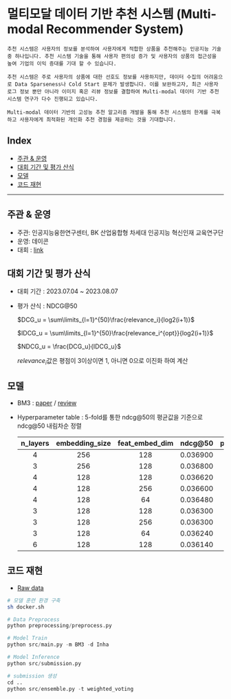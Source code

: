 # 멀티모달 데이터 기반 추천 시스템 (Multi-modal Recommender System)

    추천 시스템은 사용자의 정보를 분석하여 사용자에게 적합한 상품을 추천해주는 인공지능 기술 중 하나입니다. 추천 시스템 기술을 통해 사용자 편의성 증가 및 사용자의 상품의 접근성을 높여 기업의 이익 증대를 기대 할 수 있습니다.

    추천 시스템은 주로 사용자의 상품에 대한 선호도 정보를 사용하지만, 데이터 수집의 어려움으로 Data Sparseness나 Cold Start 문제가 발생합니다. 이를 보완하고자, 최근 사용자 로그 정보 뿐만 아니라 이미지 혹은 리뷰 정보를 결합하여 Multi-modal 데이터 기반 추천 시스템 연구가 다수 진행되고 있습니다.

    Multi-modal 데이터 기반의 고성능 추천 알고리즘 개발을 통해 추천 시스템의 한계를 극복하고 사용자에게 최적화된 개인화 추천 경험을 제공하는 것을 기대합니다.

## Index
* [주관 & 운영](#주관-&-운영)
* [대회 기간 및 평가 산식](#대회-기간-및-평가-산식)
* [모델](#모델)
* [코드 재현](#코드-재현)
***

## 주관 & 운영

- 주관: 인공지능융한연구센터, BK 산업융합형 차세대 인공지능 혁신인재 교육연구단
- 운영: 데이콘
- 대회 : [link](https://dacon.io/competitions/official/236113/overview/description)

## 대회 기간 및 평가 산식
- 대회 기간 : 2023.07.04 ~ 2023.08.07

- 평가 산식 : NDCG@50
    
    $DCG_u = \sum\limits_{l=1}^{50}\frac{relevance_i}{log2(i+1)}$

    $IDCG_u = \sum\limits_{l=1}^{50}\frac{relevance_i^{opt}}{log2(i+1)}$

    $NDCG_u = \frac{DCG_u}{IDCG_u}$

    $relevance_i$값은 평점이 3이상이면 1, 아니면 0으로 이진화 하여 계산


## 모델
- BM3 : [paper](https://arxiv.org/pdf/2207.05969.pdf) / [review]()

- Hyperparameter table : 5-fold를 통한 ndcg@50의 평균값을 기준으로 ndcg@50 내림차순 정렬

    | n_layers | embedding_size | feat_embed_dim | ndcg@50  | precision@50 | recall@50 | map@50   |
    | :---: | :---: | :---: | :---: | :---: | :---: | :---: |
    |        4 |  256           |  128           | 0.036900 |     0.002700 |  0.093460 | 0.019720 |
    |        3 |  256           |  128           | 0.036800 |     0.002680 |  0.092940 | 0.019720 |
    |        4 |  128           |  128           | 0.036620 |     0.002740 |  0.094680 | 0.019100 |
    |        4 |  128           |  256           | 0.036600 |     0.002760 |  0.095020 | 0.019020 |
    |        4 |  128           |  64            | 0.036480 |     0.002740 |  0.094560 | 0.018980 |
    |        3 |  128           |  128           | 0.036300 |     0.002700 |  0.093700 | 0.018980 |
    |        3 |  128           |  256           | 0.036300 |     0.002700 |  0.093660 | 0.019000 |
    |        3 |  128           |  64            | 0.036240 |     0.002700 |  0.093280 | 0.019020 |
    |        6 |  128           |  128           | 0.036140 |     0.002740 |  0.094720 | 0.018580 |


## 코드 재현

- [Raw data](data)

~~~ sh
# 모델 훈련 환경 구축
sh docker.sh
~~~

~~~python
# Data Preprocess
python preprocessing/preprocess.py

# Model Train
python src/main.py -m BM3 -d Inha

# Model Inference
python src/submission.py    

# submission 생성
cd ..
python src/ensemble.py -t weighted_voting
~~~

